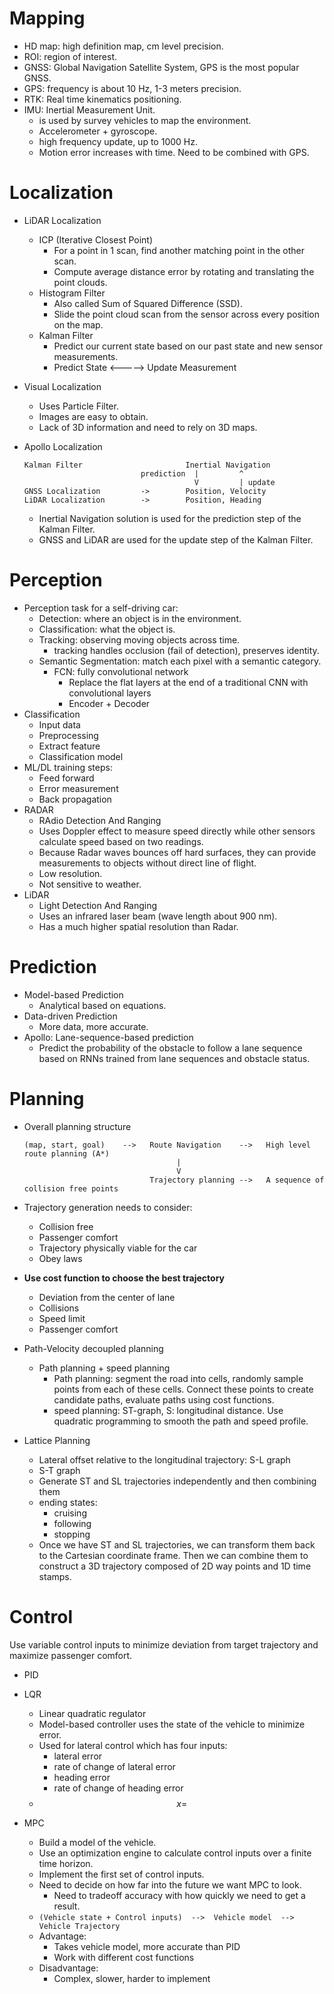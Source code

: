 # Mapping
- HD map: high definition map, cm level precision.
- ROI: region of interest.
- GNSS: Global Navigation Satellite System, GPS is the most popular GNSS.
- GPS: frequency is about 10 Hz, 1-3 meters precision.
- RTK: Real time kinematics positioning.
- IMU: Inertial Measurement Unit.
    - is used by survey vehicles to map the environment.
    - Accelerometer + gyroscope.
    - high frequency update, up to 1000 Hz.
    - Motion error increases with time. Need to be combined with GPS.

# Localization
- LiDAR Localization
    - ICP (Iterative Closest Point)
        - For a point in 1 scan, find another matching point in the other scan.
        - Compute average distance error by rotating and translating the point clouds.
    - Histogram Filter
        - Also called Sum of Squared Difference (SSD).
        - Slide the point cloud scan from the sensor across every position on the map.
    - Kalman Filter
        - Predict our current state based on our past state and new sensor measurements.
        - Predict State     <----->    Update Measurement
- Visual Localization
    - Uses Particle Filter.
    - Images are easy to obtain.
    - Lack of 3D information and need to rely on 3D maps.
- Apollo Localization

    ```
    Kalman Filter                       Inertial Navigation  
                              prediction  |         ^  
                                          V         | update
    GNSS Localization         ->        Position, Velocity  
    LiDAR Localization        ->        Position, Heading
    ```
    - Inertial Navigation solution is used for the prediction step of the Kalman Filter.
    - GNSS and LiDAR are used for the update step of the Kalman Filter.

# Perception
- Perception task for a self-driving car:
    - Detection: where an object is in the environment.
    - Classification: what the object is.
    - Tracking: observing moving objects across time.
        - tracking handles occlusion (fail of detection), preserves identity.
    - Semantic Segmentation: match each pixel with a semantic category.
        - FCN: fully convolutional network
            - Replace the flat layers at the end of a traditional CNN with convolutional layers
            - Encoder + Decoder
- Classification
    - Input data
    - Preprocessing
    - Extract feature
    - Classification model
- ML/DL training steps:
    - Feed forward
    - Error measurement
    - Back propagation
- RADAR
    - RAdio Detection And Ranging
    - Uses Doppler effect to measure speed directly while other sensors calculate
     speed based on two readings.
    - Because Radar waves bounces off hard surfaces, they can provide measurements
     to objects without direct line of flight.
    - Low resolution.
    - Not sensitive to weather.
- LiDAR
    - Light Detection And Ranging
    - Uses an infrared laser beam (wave length about 900 nm).
    - Has a much higher spatial resolution than Radar.

# Prediction
- Model-based Prediction
    - Analytical based on equations.
- Data-driven Prediction
    - More data, more accurate.
- Apollo: Lane-sequence-based prediction
    - Predict the probability of the obstacle to follow a lane sequence based on
    RNNs trained from lane sequences and obstacle status.

# Planning
- Overall planning structure

    ```
    (map, start, goal)    -->   Route Navigation    -->   High level route planning (A*)
                                      |
                                      V
                                Trajectory planning -->   A sequence of collision free points
    ```

- Trajectory generation needs to consider:
    - Collision free
    - Passenger comfort
    - Trajectory physically viable for the car
    - Obey laws
- **Use cost function to choose the best trajectory**
    - Deviation from the center of lane
    - Collisions
    - Speed limit
    - Passenger comfort
- Path-Velocity decoupled planning
    - Path planning + speed planning
        - Path planning: segment the road into cells, randomly sample points from each
        of these cells. Connect these points to create candidate paths, evaluate paths
         using cost functions.
        - speed planning: ST-graph, S: longitudinal distance. Use quadratic programming
        to smooth the path and speed profile.
- Lattice Planning
    - Lateral offset relative to the longitudinal trajectory: S-L graph
    - S-T graph
    - Generate ST and SL trajectories independently and then combining them
    - ending states:
        - cruising
        - following
        - stopping
    - Once we have ST and SL trajectories, we can transform them back to the Cartesian
     coordinate frame. Then we can combine them to construct a 3D trajectory composed
     of 2D way points and 1D time stamps.

# Control
Use variable control inputs to minimize deviation from target trajectory and maximize
passenger comfort.
- PID

- LQR
    - Linear quadratic regulator
    - Model-based controller uses the state of the vehicle to minimize error.
    - Used for lateral control which has four inputs:
        - lateral error
        - rate of change of lateral error
        - heading error
        - rate of change of heading error
    - $$ x = $$

- MPC
    - Build a model of the vehicle.
    - Use an optimization engine to calculate control inputs over a finite time horizon.
    - Implement the first set of control inputs.
    - Need to decide on how far into the future we want MPC to look.
        - Need to tradeoff accuracy with how quickly we need to get a result.
    - `(Vehicle state + Control inputs)  -->  Vehicle model  --> Vehicle Trajectory    `
    - Advantage:
        - Takes vehicle model, more accurate than PID
        - Work with different cost functions
    - Disadvantage:
        - Complex, slower, harder to implement
